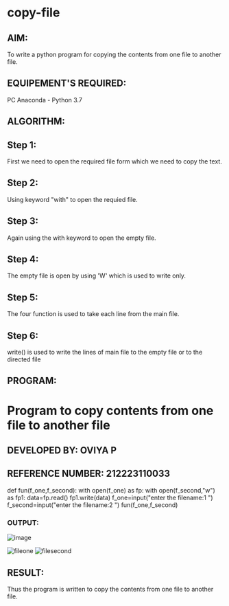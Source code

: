 # copy-file
## AIM:
To write a python program for copying the contents from one file to another file.
## EQUIPEMENT'S REQUIRED: 
PC
Anaconda - Python 3.7
## ALGORITHM: 
## Step 1:
First we need to open the required file form which we need to copy the text.

## Step 2:
Using keyword "with" to open the requied file.

## Step 3:
Again using the with keyword to open the empty file.

## Step 4:
The empty file is open by using 'W' which is used to write only.

## Step 5:
The four function is used to take each line from the main file.

## Step 6:
write() is used to write the lines of main file to the empty file or to the directed file

## PROGRAM:
# Program  to copy contents from one file to another file
## DEVELOPED BY: OVIYA P
## REFERENCE NUMBER: 212223110033

def fun(f_one,f_second):
    with open(f_one) as fp:
        with open(f_second,"w") as fp1:
            data=fp.read()
            fp1.write(data)
f_one=input("enter the filename:1 ")
f_second=input("enter the filename:2 ")
fun(f_one,f_second)


### OUTPUT:
![image](https://github.com/Oviya24032K6/copy-file/assets/147139999/f624da7d-c0ea-42e6-8874-a9f5ffd7fceb)

![fileone](https://github.com/Oviya24032K6/copy-file/assets/147139999/2eff0d7d-c9cb-4652-a021-5d65c4f836ea)
![filesecond](https://github.com/Oviya24032K6/copy-file/assets/147139999/ded8510b-b96c-4306-aad6-72c9caab3f78)



## RESULT:
Thus the program is written to copy the contents from one file to another file.

